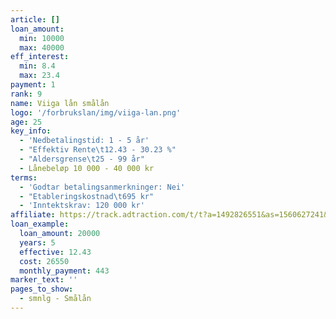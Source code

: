```yaml
---
article: []
loan_amount:
  min: 10000
  max: 40000
eff_interest:
  min: 8.4
  max: 23.4
payment: 1
rank: 9
name: Viiga lån smålån
logo: '/forbrukslan/img/viiga-lan.png'
age: 25
key_info:
  - 'Nedbetalingstid: 1 - 5 år'
  - "Effektiv Rente\t12.43 - 30.23 %"
  - "Aldersgrense\t25 - 99 år"
  - Lånebeløp 10 000 - 40 000 kr
terms:
  - 'Godtar betalingsanmerkninger: Nei'
  - "Etableringskostnad\t695 kr"
  - 'Inntektskrav: 120 000 kr'
affiliate: https://track.adtraction.com/t/t?a=1492826551&as=1560627241&t=2&tk=1
loan_example:
  loan_amount: 20000
  years: 5
  effective: 12.43
  cost: 26550
  monthly_payment: 443
marker_text: ''
pages_to_show:
  - smnlg - Smålån
---
```

